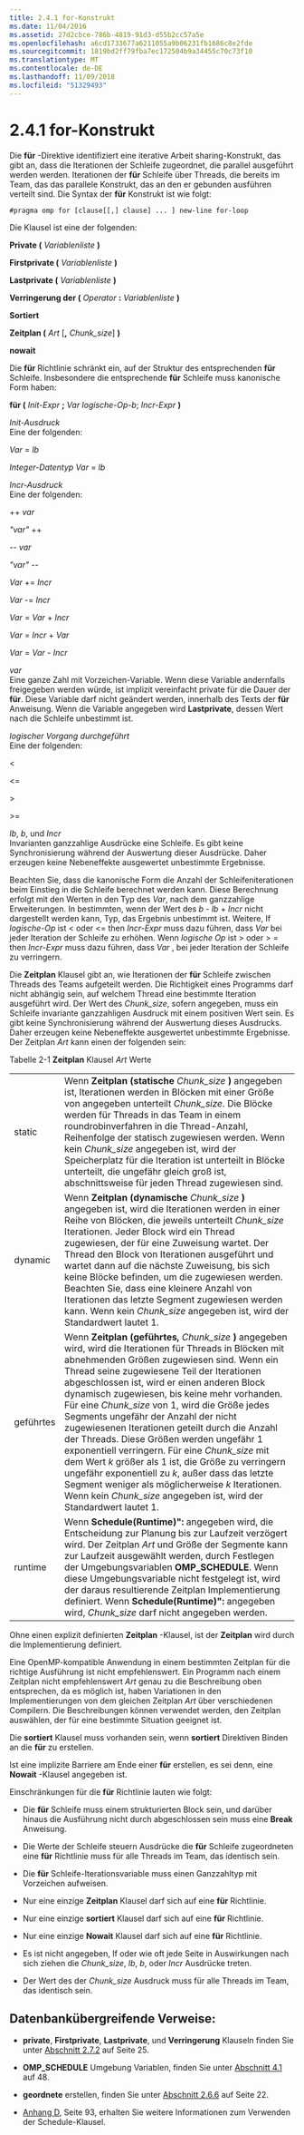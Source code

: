 ```yaml
---
title: 2.4.1 for-Konstrukt
ms.date: 11/04/2016
ms.assetid: 27d2cbce-786b-4819-91d3-d55b2cc57a5e
ms.openlocfilehash: a6cd1733677a6211055a9b06231fb1686c8e2fde
ms.sourcegitcommit: 1819bd2ff79fba7ec172504b9a34455c70c73f10
ms.translationtype: MT
ms.contentlocale: de-DE
ms.lasthandoff: 11/09/2018
ms.locfileid: "51329493"
---
```

# <a name="241-for-construct"></a>2.4.1 for-Konstrukt

Die **für** -Direktive identifiziert eine iterative Arbeit sharing-Konstrukt, das gibt an, dass die Iterationen der Schleife zugeordnet, die parallel ausgeführt werden werden. Iterationen der **für** Schleife über Threads, die bereits im Team, das das parallele Konstrukt, das an den er gebunden ausführen verteilt sind. Die Syntax der **für** Konstrukt ist wie folgt:

```
#pragma omp for [clause[[,] clause] ... ] new-line for-loop
```

Die Klausel ist eine der folgenden:

**Private (** *Variablenliste* **)**

**Firstprivate (** *Variablenliste* **)**

**Lastprivate (** *Variablenliste* **)**

**Verringerung der (** *Operator* **:** *Variablenliste* **)**

**Sortiert**

**Zeitplan (** *Art* [**,** *Chunk_size*] **)**

**nowait**

Die **für** Richtlinie schränkt ein, auf der Struktur des entsprechenden **für** Schleife. Insbesondere die entsprechende **für** Schleife muss kanonische Form haben:

**für (** *Init-Expr* **;** *Var logische-Op-b*; *Incr-Expr* **)**

*Init-Ausdruck*<br/>
Eine der folgenden:

*Var* = *lb*

*Integer-Datentyp Var* = *lb*

*Incr-Ausdruck*<br/>
Eine der folgenden:

++ *var*

*"var"* ++

-- *var*

*"var"* --

*Var* += *Incr*

*Var* -= *Incr*

*Var* = *Var* + *Incr*

*Var* = *Incr* + *Var*

*Var* = *Var* - *Incr*

*var*<br/>
Eine ganze Zahl mit Vorzeichen-Variable. Wenn diese Variable andernfalls freigegeben werden würde, ist implizit vereinfacht private für die Dauer der **für**.   Diese Variable darf nicht geändert werden, innerhalb des Texts der **für** Anweisung. Wenn die Variable angegeben wird **Lastprivate**, dessen Wert nach die Schleife unbestimmt ist.

*logischer Vorgang durchgeführt*<br/>
Eine der folgenden:

\<

\<=

\>

\>=

*lb*, *b*, und *Incr*<br>
Invarianten ganzzahlige Ausdrücke eine Schleife. Es gibt keine Synchronisierung während der Auswertung dieser Ausdrücke. Daher erzeugen keine Nebeneffekte ausgewertet unbestimmte Ergebnisse.

Beachten Sie, dass die kanonische Form die Anzahl der Schleifeniterationen beim Einstieg in die Schleife berechnet werden kann. Diese Berechnung erfolgt mit den Werten in den Typ des *Var*, nach dem ganzzahlige Erweiterungen. In bestimmten, wenn der Wert des *b* - *lb* + *Incr* nicht dargestellt werden kann, Typ, das Ergebnis unbestimmt ist. Weitere, If *logische-Op* ist < oder \<= then *Incr-Expr* muss dazu führen, dass *Var* bei jeder Iteration der Schleife zu erhöhen.   Wenn *logische Op* ist > oder > = then *Incr-Expr* muss dazu führen, dass *Var* , bei jeder Iteration der Schleife zu verringern.

Die **Zeitplan** Klausel gibt an, wie Iterationen der **für** Schleife zwischen Threads des Teams aufgeteilt werden. Die Richtigkeit eines Programms darf nicht abhängig sein, auf welchem Thread eine bestimmte Iteration ausgeführt wird. Der Wert des *Chunk_size*, sofern angegeben, muss ein Schleife invariante ganzzahligen Ausdruck mit einem positiven Wert sein. Es gibt keine Synchronisierung während der Auswertung dieses Ausdrucks. Daher erzeugen keine Nebeneffekte ausgewertet unbestimmte Ergebnisse. Der Zeitplan *Art* kann einen der folgenden sein:

Tabelle 2-1 **Zeitplan** Klausel *Art* Werte

|||
|-|-|
|static|Wenn **Zeitplan (statische** *Chunk_size* **)** angegeben ist, Iterationen werden in Blöcken mit einer Größe von angegeben unterteilt *Chunk_size*. Die Blöcke werden für Threads in das Team in einem roundrobinverfahren in die Thread-Anzahl, Reihenfolge der statisch zugewiesen werden. Wenn kein *Chunk_size* angegeben ist, wird der Speicherplatz für die Iteration ist unterteilt in Blöcke unterteilt, die ungefähr gleich groß ist, abschnittsweise für jeden Thread zugewiesen sind.|
|dynamic|Wenn **Zeitplan (dynamische** *Chunk_size* **)** angegeben ist, wird die Iterationen werden in einer Reihe von Blöcken, die jeweils unterteilt *Chunk_size* Iterationen. Jeder Block wird ein Thread zugewiesen, der für eine Zuweisung wartet. Der Thread den Block von Iterationen ausgeführt und wartet dann auf die nächste Zuweisung, bis sich keine Blöcke befinden, um die zugewiesen werden. Beachten Sie, dass eine kleinere Anzahl von Iterationen das letzte Segment zugewiesen werden kann. Wenn kein *Chunk_size* angegeben ist, wird der Standardwert lautet 1.|
|geführtes|Wenn **Zeitplan (geführtes,** *Chunk_size* **)** angegeben wird, wird die Iterationen für Threads in Blöcken mit abnehmenden Größen zugewiesen sind. Wenn ein Thread seine zugewiesene Teil der Iterationen abgeschlossen ist, wird er einen anderen Block dynamisch zugewiesen, bis keine mehr vorhanden. Für eine *Chunk_size* von 1, wird die Größe jedes Segments ungefähr der Anzahl der nicht zugewiesenen Iterationen geteilt durch die Anzahl der Threads. Diese Größen werden ungefähr 1 exponentiell verringern. Für eine *Chunk_size* mit dem Wert *k* größer als 1 ist, die Größe zu verringern ungefähr exponentiell zu *k*, außer dass das letzte Segment weniger als möglicherweise  *k* Iterationen. Wenn kein *Chunk_size* angegeben ist, wird der Standardwert lautet 1.|
|runtime|Wenn **Schedule(Runtime)":** angegeben wird, die Entscheidung zur Planung bis zur Laufzeit verzögert wird. Der Zeitplan *Art* und Größe der Segmente kann zur Laufzeit ausgewählt werden, durch Festlegen der Umgebungsvariablen **OMP_SCHEDULE**. Wenn diese Umgebungsvariable nicht festgelegt ist, wird der daraus resultierende Zeitplan Implementierung definiert. Wenn **Schedule(Runtime)":** angegeben wird, *Chunk_size* darf nicht angegeben werden.|

Ohne einen explizit definierten **Zeitplan** -Klausel, ist der **Zeitplan** wird durch die Implementierung definiert.

Eine OpenMP-kompatible Anwendung in einem bestimmten Zeitplan für die richtige Ausführung ist nicht empfehlenswert. Ein Programm nach einem Zeitplan nicht empfehlenswert *Art* genau zu die Beschreibung oben entsprechen, da es möglich ist, haben Variationen in den Implementierungen von dem gleichen Zeitplan *Art* über verschiedenen Compilern. Die Beschreibungen können verwendet werden, den Zeitplan auswählen, der für eine bestimmte Situation geeignet ist.

Die **sortiert** Klausel muss vorhanden sein, wenn **sortiert** Direktiven Binden an die **für** zu erstellen.

Ist eine implizite Barriere am Ende einer **für** erstellen, es sei denn, eine **Nowait** -Klausel angegeben ist.

Einschränkungen für die **für** Richtlinie lauten wie folgt:

- Die **für** Schleife muss einem strukturierten Block sein, und darüber hinaus die Ausführung nicht durch abgeschlossen sein muss eine **Break** Anweisung.

- Die Werte der Schleife steuern Ausdrücke die **für** Schleife zugeordneten eine **für** Richtlinie muss für alle Threads im Team, das identisch sein.

- Die **für** Schleife-Iterationsvariable muss einen Ganzzahltyp mit Vorzeichen aufweisen.

- Nur eine einzige **Zeitplan** Klausel darf sich auf eine **für** Richtlinie.

- Nur eine einzige **sortiert** Klausel darf sich auf eine **für** Richtlinie.

- Nur eine einzige **Nowait** Klausel darf sich auf eine **für** Richtlinie.

- Es ist nicht angegeben, If oder wie oft jede Seite in Auswirkungen nach sich ziehen die *Chunk_size*, *lb*, *b*, oder *Incr* Ausdrücke treten.

- Der Wert des der *Chunk_size* Ausdruck muss für alle Threads im Team, das identisch sein.

## <a name="cross-references"></a>Datenbankübergreifende Verweise:

- **private**, **Firstprivate**, **Lastprivate**, und **Verringerung** Klauseln finden Sie unter [Abschnitt 2.7.2](../../parallel/openmp/2-7-2-data-sharing-attribute-clauses.md) auf Seite 25.

- **OMP_SCHEDULE** Umgebung Variablen, finden Sie unter [Abschnitt 4.1](../../parallel/openmp/4-1-omp-schedule.md) auf 48.

- **geordnete** erstellen, finden Sie unter [Abschnitt 2.6.6](../../parallel/openmp/2-6-6-ordered-construct.md) auf Seite 22.

- [Anhang D](../../parallel/openmp/d-using-the-schedule-clause.md), Seite 93, erhalten Sie weitere Informationen zum Verwenden der Schedule-Klausel.
